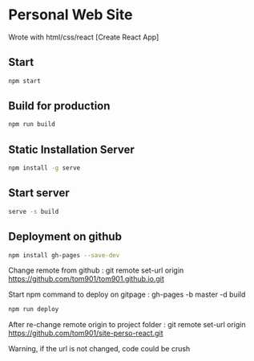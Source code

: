 # Personal Web Site

Wrote with html/css/react
[Create React App]

## Start

```bash
npm start
```
## Build for production

```bash
npm run build
```

## Static Installation Server

```bash
npm install -g serve
```

## Start server
```bash
serve -s build
```

## Deployment on github 
```bash
npm install gh-pages --save-dev
```
Change remote from github : 
git remote set-url origin https://github.com/tom901/tom901.github.io.git

Start npm command to deploy on gitpage : gh-pages -b master -d build
```bash
npm run deploy
```
After re-change remote origin to project folder :
git remote set-url origin https://github.com/tom901/site-perso-react.git

Warning, if the url is not changed, code could be crush
